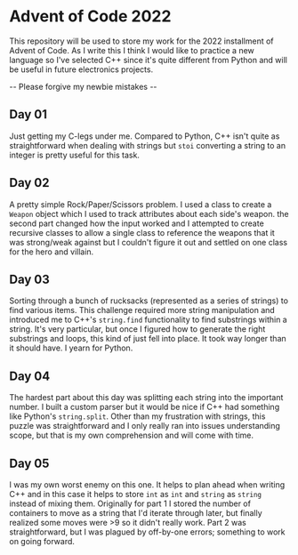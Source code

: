 # Advent of Code 2022
This repository will be used to store my work for the 2022 installment of Advent of Code. As I write this I think I would like to practice a new language so I've selected C++ since it's quite different from Python and will be useful in future electronics projects. 

-- Please forgive my newbie mistakes --

## Day 01
Just getting my C-legs under me. Compared to Python, C++ isn't quite as straightforward when dealing with strings but `stoi` converting a string to an integer is pretty useful for this task.

## Day 02
A pretty simple Rock/Paper/Scissors problem. I used a class to create a `Weapon` object which I used to track attributes about each side's weapon. the second part changed how the input worked and I attempted to create recursive classes to allow a single class to reference the weapons that it was strong/weak against but I couldn't figure it out and settled on one class for the hero and villain.

## Day 03
Sorting through a bunch of rucksacks (represented as a series of strings) to find various items. This challenge required more string manipulation and introduced me to C++'s `string.find` functionality to find substrings within a string. It's very particular, but once I figured how to generate the right substrings and loops, this kind of just fell into place. It took way longer than it should have. I yearn for Python.

## Day 04
The hardest part about this day was splitting each string into the important number. I built a custom parser but it would be nice if C++ had something like Python's `string.split`. Other than my frustration with strings, this puzzle was straightforward and I only really ran into issues understanding scope, but that is my own comprehension and will come with time.

## Day 05
I was my own worst enemy on this one. It helps to plan ahead when writing C++ and in this case it helps to store `int` as `int` and `string` as `string` instead of mixing them. Originally for part 1 I stored the number of containers to move as a string that I'd iterate through later, but finally realized some moves were >9 so it didn't really work. Part 2 was straightforward, but I was plagued by off-by-one errors; something to work on going forward.